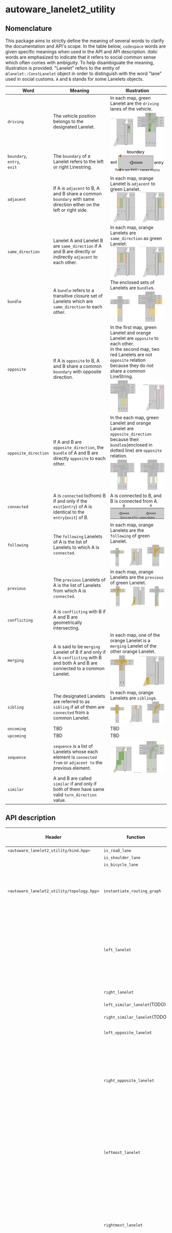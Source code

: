 # autoware_lanelet2_utility

## Nomenclature

This package aims to strictly define the meaning of several words to clarify the documentation and API's scope. In the table below, `codespace` words are given specific meanings when used in the API and API description. _italic_ words are emphasized to indicate that it refers to social common sense which often comes with ambiguity. To help disambiguate the meaning, illustration is provided. "Lanelet" refers to the entity of a`lanelet::ConstLanelet` object in order to distinguish with the word "lane" used in social customs. `A` and `B` stands for some Lanelets objects.

| Word                              | Meaning                                                                                                                             | Illustration                                                                                                                                                                                                                                                |
| --------------------------------- | ----------------------------------------------------------------------------------------------------------------------------------- | ----------------------------------------------------------------------------------------------------------------------------------------------------------------------------------------------------------------------------------------------------------- |
| `driving`                         | The vehicle position belongs to the designated Lanelet.                                                                             | In each map, green Lanelet are the `driving` lanes of the vehicle.<br>![driving](./media/nomenclature/driving.drawio.svg)                                                                                                                                   |
| `boundary`,<br>`entry`,<br>`exit` | The `boundary` of a Lanelet refers to the left or right Linestring.                                                                 | ![boundary_entry_exit](./media/nomenclature/boundary_entry_exit.drawio.svg)                                                                                                                                                                                 |
| `adjacent`                        | If A is `adjacent` to B, A and B share a common `boundary` with same direction either on the left or right side.                    | In each map, orange Lanelet is `adjacent` to green Lanelet.<br>![adjacent](./media/nomenclature/adjacent.drawio.svg)                                                                                                                                        |
| `same_direction`                  | Lanelet A and Lanelet B are `same_direction` if A and B are directly or indirectly `adjacent` to each other.                        | In each map, orange Lanelets are `same_direction` as green Lanelet.<br>![same_direction](./media/nomenclature/same_direction.drawio.svg)                                                                                                                    |
| `bundle`                          | A `bundle` refers to a transitive closure set of Lanelets which are `same_direction` to each other.                                 | The enclosed sets of Lanelets are `bundle`s.<br>![bundle](./media/nomenclature/bundle.drawio.svg)                                                                                                                                                           |
| `opposite`                        | If A is `opposite` to B, A and B share a common `boundary` with opposite direction.                                                 | In the first map, green Lanelet and orange Lanelet are `opposite` to each other.<br>In the second map, two red Lanelets are not `opposite` relation because they do not share a common LineString.<br>![opposite](./media/nomenclature/opposite.drawio.svg) |
| `opposite_direction`              | If A and B are `opposite_direction`, the `bundle` of A and B are directly `opposite` to each other.                                 | In the each map, green Lanelet and orange Lanelet are `opposite_direction` because their `bundle`s(enclosed in dotted line) are `opposite` relation.<br>![opposite_direction](./media/nomenclature/opposite_direction.drawio.svg)                           |
| `connected`                       | A is `connected` to(from) B if and only if the `exit`(`entry`) of A is identical to the `entry`(`exit`) of B.                       | A is connected to B, and B is connected from A.<br>![connected](./media/nomenclature/connected.drawio.svg)                                                                                                                                                  |
| `following`                       | The `following` Lanelets of A is the list of Lanelets to which A is `connected`.                                                    | In each map, orange Lanelets are the `following` of green Lanelet.<br>![following](./media/nomenclature/following.drawio.svg)                                                                                                                               |
| `previous`                        | The `previous` Lanelets of A is the list of Lanelets from which A is `connected`.                                                   | In each map, orange Lanelets are the `previous` of green Lanelet. <br> ![previous](./media/nomenclature/previous.drawio.svg)                                                                                                                                |
| `conflicting`                     | A is `conflicting` with B if A and B are geometrically intersecting.                                                                |                                                                                                                                                                                                                                                             |
| `merging`                         | A is said to be `merging` Lanelet of B if and only if A is `conflicting` with B and both A and B are connected to a common Lanelet. | In each map, one of the orange Lanelet is a `merging` Lanelet of the other orange Lanelet.<br>![merging](./media/nomenclature/merging.drawio.svg)                                                                                                           |
| `sibling`                         | The designated Lanelets are referred to as `sibling` if all of them are `connected` from a common Lanelet.                          | In each map, orange Lanelets are `sibling`s.<br>![sibling](./media/nomenclature/sibling.drawio.svg)                                                                                                                                                         |
| `oncoming`                        | TBD                                                                                                                                 | TBD                                                                                                                                                                                                                                                         |
| `upcoming`                        | TBD                                                                                                                                 | TBD                                                                                                                                                                                                                                                         |
| `sequence`                        | `sequence` is a list of Lanelets whose each element is `connected from` or `adjacent to` the previous element.                      | ![sequence](./media/nomenclature/sequence.drawio.svg)                                                                                                                                                                                                       |
| `similar`                         | A and B are called `similar` if and only if both of them have same valid `turn_direction` value.                                    |                                                                                                                                                                                                                                                             |

## API description

| Header                                     | function                      | description                                                                                                                                                               | average computational complexity                                                   | illustration                                                                                                                                                                                                                                                         |
| ------------------------------------------ | ----------------------------- | ------------------------------------------------------------------------------------------------------------------------------------------------------------------------- | ---------------------------------------------------------------------------------- | -------------------------------------------------------------------------------------------------------------------------------------------------------------------------------------------------------------------------------------------------------------------- |
| `<autoware_lanelet2_utility/kind.hpp>`     | `is_road_lane`                |                                                                                                                                                                           | $O(1)$                                                                             |                                                                                                                                                                                                                                                                      |
|                                            | `is_shoulder_lane`            |                                                                                                                                                                           | $O(1)$                                                                             |                                                                                                                                                                                                                                                                      |
|                                            | `is_bicycle_lane`             |                                                                                                                                                                           | $O(1)$                                                                             |                                                                                                                                                                                                                                                                      |
| `<autoware_lanelet2_utility/topology.hpp>` | `instantiate_routing_graph`   | This function creates a `RoutingGraph` object only from "road" lanes, which means "road_shoulder" and "bicycle_lane" Lanelets are inaccessible from left/right adjacency. |                                                                                    |                                                                                                                                                                                                                                                                      |
|                                            | `left_lanelet`                | This function ignores the permission of lane change. Also it ignores `shoulder` and `bicycle` Lanelet.                                                                    | $O(1)$                                                                             | In the first map, the green Lanelet is the `left_lanelet` of the orange Lanelet.<br>In the second and third map, the `left_lanelet` of the orange Lanelet is `null`.<br>![left_lanelet](./media/api/left_lanelet.drawio.svg)                                         |
|                                            | `right_lanelet`               | same as above `left_lanelet`                                                                                                                                              | $O(1)$                                                                             |                                                                                                                                                                                                                                                                      |
|                                            | `left_similar_lanelet`(TODO)  | same as above `left_lanelet`                                                                                                                                              | $O(1)$                                                                             |                                                                                                                                                                                                                                                                      |
|                                            | `right_similar_lanelet`(TODO) | same as above `left_lanelet`                                                                                                                                              | $O(1)$                                                                             |                                                                                                                                                                                                                                                                      |
|                                            | `left_opposite_lanelet`       | same as below `right_opposite_lanelet`                                                                                                                                    | $O(1)$<br>see [`findUsage`](./#complexity-of-findusage) for detail                 |                                                                                                                                                                                                                                                                      |
|                                            | `right_opposite_lanelet`      |                                                                                                                                                                           | $O(1)$<br>see [`findUsage`](./#complexity-of-findusage) for detail                 | In the first and second map, the green Lanelet is the `right_opposite_lanelet` of the orange Lanelet.<br>In the third map, the `right_opposite_lanelet` of the orange Lanelet is `null`.<br>![right_opposite_lanelet](./media/api/right_opposite_lanelet.drawio.svg) |
|                                            | `leftmost_lanelet`            |                                                                                                                                                                           | $O(W)$ where $W$ is the size of the `bundle`.                                      | In the first and second map, the green Lanelet is the `leftmost_lanelet` of the orange Lanelet.<br>In the third map, the `leftmost_lanelet` of the orange Lanelet is `null`.<br>![leftmost_lanelet](./media/api/leftmost_lanelet.drawio.svg)                         |
|                                            | `rightmost_lanelet`           |                                                                                                                                                                           | $O(W)$ where $W$ is the size of the `bundle`.                                      | In the first map, the green Lanelet is the `rightmost_lanelet` of the orange Lanelet.<br>In the second and third map, the `rightmost_lanelet` of the orange Lanelet is `null`.<br>![rightmost_lanelet](./media/api/rightmost_lanelet.drawio.svg)                     |
|                                            | `left_lanelets`               | The input Lanelet is not included in the output.                                                                                                                          | $O(W)$ where $W$ is the size of the `bundle`.                                      | In the first map, the green Lanelete are the `left_lanelets` of the orange Lanelet.<br>In the second and third map, `left_lanelets` of the orange Lanelet is empty.<br>![left_lanelets](./media/api/left_lanelets.drawio.svg)                                        |
|                                            | `right_lanelets`              | same as above `left_lanelets`.                                                                                                                                            | $O(W)$ where $W$ is the size of the `bundle.`                                      | In the first map, the green Lanelets are the `right_lanelets` of the orange Lanelet.<br>In the second and third map, `right_lanelets` of the orange Lanelet is empty.<br>![right_lanelets](./media/api/right_lanelets.drawio.svg)                                    |
|                                            | `following_lanelets`          |                                                                                                                                                                           | $O(E)$ where $E$ is the number of Lanelets to which the input is connected to.     |                                                                                                                                                                                                                                                                      |
|                                            | `previous_lanelets`           |                                                                                                                                                                           | $O(E)$ where $E$ is the number of Lanelets from which the input is connected from. |                                                                                                                                                                                                                                                                      |
|                                            | `sibling_lanelets`            |                                                                                                                                                                           | $O(E)$ where $E$ is the number of sibling Lanelets                                 |                                                                                                                                                                                                                                                                      |
|                                            | `from_ids`                    |                                                                                                                                                                           | $O(n)$                                                                             |                                                                                                                                                                                                                                                                      |

### complexity of `findUsage`

The readers should be noted that following description is implementation dependent.

- [LaneletMap.h](https://github.com/fzi-forschungszentrum-informatik/Lanelet2/blob/d9320cf66698004cd5e57988ac001e02e73e2e40/lanelet2_core/include/lanelet2_core/LaneletMap.h)
- [LaneletMap.cpp](https://github.com/fzi-forschungszentrum-informatik/Lanelet2/blob/d9320cf66698004cd5e57988ac001e02e73e2e40/lanelet2_core/src/LaneletMap.cpp)

Lanelet map primitives(like `Lanelet`, `Area`, `RegulatoryElement`) are stored in several `PrimitiveLayer<T>` objects according to their types as shown below.

```cpp title="lanelet2_core/LaneletMap.h#L375-L438"
class LaneletMap : public LaneletMapLayers {
 public:
  using LaneletMapLayers::LaneletMapLayers;
  <...>
};
```

```cpp title="lanelet2_core/LaneletMap.h#L313-L359"
class LaneletMapLayers {
  <...>
  LaneletLayer laneletLayer;                      //!< access to the lanelets within this map
  AreaLayer areaLayer;                            //!< access to areas
  RegulatoryElementLayer regulatoryElementLayer;  //!< access to regElems
  PolygonLayer polygonLayer;                      //!< access to the polygons
  LineStringLayer lineStringLayer;                //!< access to the lineStrings
  PointLayer pointLayer;                          //!< access to the points
};
```

```cpp title="lanelet2_core/LaneletMap.h#L285-L303"
class LaneletLayer : public PrimitiveLayer<Lanelet> {
 public:
  using PrimitiveLayer::findUsages;
  LaneletLayer() = default;
  ~LaneletLayer() = default;
  LaneletLayer(const LaneletLayer&) = delete;
  LaneletLayer operator=(LaneletLayer&) = delete;
  Lanelets findUsages(const RegulatoryElementConstPtr& regElem);
  ConstLanelets findUsages(const RegulatoryElementConstPtr& regElem) const;
  <...>
};
```

Each `PrimitiveLayer` owns a field named `tree_` that contains a lookup table named `usage` of type `UsageLookup`,

```cpp title="lanelet2_core/LaneletMap.h#L38-L253"
template <typename T>
class PrimitiveLayer {
 public:
 <...>
  /**
   * @brief finds usages of an owned type within this layer
   *
   * This is the non-const version to find usages of a primitive in a layer.
   */
  std::vector<PrimitiveT> findUsages(const traits::ConstPrimitiveType<traits::OwnedT<PrimitiveT>>& primitive);
  <...>
  struct Tree;
  // NOLINTNEXTLINE
  std::unique_ptr<Tree> tree_;  //!< Hides boost trees from you/the compiler
```

```cpp title="lanelet2_core/src/LaneletMap.cpp#L277-L308"
template <typename T>
struct PrimitiveLayer<T>::Tree {
  using TreeNode = std::pair<BoundingBox2d, T>;
  using RTree = bgi::rtree<TreeNode, bgi::quadratic<16>>;
  static TreeNode treeNode(const T& elem) { return {geometry::boundingBox2d(to2D(elem)), elem}; }
  <...>
  RTree rTree;
  UsageLookup<T> usage;
};
```

and `UsageLookup` contains reference relation between different types as `std::unordered_multimap`.

```cpp title="lanelet2_core/src/LaneletMap.cpp#L259-L270"
template <>
struct UsageLookup<Lanelet> {
  void add(Lanelet ll) {
    ownedLookup.insert(std::make_pair(ll.leftBound(), ll));
    ownedLookup.insert(std::make_pair(ll.rightBound(), ll));
    for (const auto& elem : ll.regulatoryElements()) {
      regElemLookup.insert(std::make_pair(elem, ll));
    }
  }
  std::unordered_multimap<ConstLineString3d, Lanelet> ownedLookup;
  std::unordered_multimap<RegulatoryElementConstPtr, Lanelet> regElemLookup;
};
```

Thus the complexity of `findUsage` function is equal to that of `std::unordered_multimap::equal_range` which is $O(1)$.

```cpp title="lanelet2_core/src/LaneletMap.cpp#L419-L424"
template <typename T>
std::vector<typename PrimitiveLayer<T>::ConstPrimitiveT> PrimitiveLayer<T>::findUsages(
    const traits::ConstPrimitiveType<traits::OwnedT<PrimitiveLayer<T>::PrimitiveT>>& primitive) const {
  return forEachMatchInMultiMap<traits::ConstPrimitiveType<typename PrimitiveLayer<T>::PrimitiveT>>(
      tree_->usage.ownedLookup, primitive, [](const auto& elem) { return traits::toConst(elem.second); });
}
```

```cpp title="lanelet2_core/src/LaneletMap.cpp#L165-L169"
template <typename T, typename MapT, typename KeyT, typename Func>
std::vector<T> forEachMatchInMultiMap(const MapT& map, const KeyT& key, Func&& f) {
  auto range = map.equal_range(key);
  return utils::transform(range.first, range.second, f);
}
```

## Test maps

All of the maps are in `local` coordinate.

| Map name                    | Origin point id | Image                                               |
| --------------------------- | --------------- | --------------------------------------------------- |
| `road_shoulder/highway.osm` | `1`             | ![highway](./media/maps/road_shoulder/highway.png)  |
| `road_shoulder/pudo.osm`    | `140`           | ![pudo](./media/maps/road_shoulder/pudo.png)        |
| `intersection/crossing.osm` | `1824`          | ![crossing](./media/maps/intersection/crossing.png) |

### How to craft test map

On the VMB, create the map in local projector(or convert it to local projector from MGRS projector) and save the file as `<input_map.osm>`. Next, select the point to use as (0.0, 0.0) and pass its `<ID>` and run

```bash
ros2 run autoware_lanelet2_utility lanelet_anonymizer.py <input_map.osm> <output_map.osm> <ID>
```

Then the coordinate of the specified point is (0, 0) on the loaded map.

By applying `lanelet_id_aligner.py`, the primitive ids are aligned to start from 1 and increase one-by-one.

```bash
ros2 run autoware_lanelet2_utility lanelet_id_aligner.py <input_map.osm>
```
